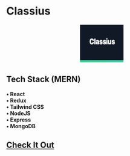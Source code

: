 # Classius

<p align="center">
  <img width="115" height="100" src="./src/assets/classiusLogo.png" title="Classius">
</p>

## Tech Stack (MERN)
**• React**<br/>
**• Redux**<br/>
**• Tailwind CSS**<br/>
**• NodeJS**<br/>
**• Express**<br/>
**• MongoDB**<br/>

## [Check It Out](https://classius.netlify.app)
